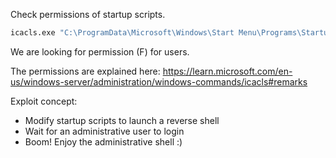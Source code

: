 Check permissions of startup scripts.
```cmd
icacls.exe "C:\ProgramData\Microsoft\Windows\Start Menu\Programs\Startup"
```

We are looking for permission (F) for users.

The permissions are explained here:
https://learn.microsoft.com/en-us/windows-server/administration/windows-commands/icacls#remarks

Exploit concept:
- Modify startup scripts to launch a reverse shell
- Wait for an administrative user to login
- Boom! Enjoy the administrative shell :)